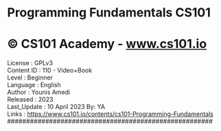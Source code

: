 # Programming Fundamentals CS101 
# © CS101 Academy - www.cs101.io  

License      : GPLv3  
Content ID   : 110 - Video+Book  
Level        : Beginner  
Language     : English  
Author       : Younis Amedi  
Released     : 2023  
Last_Update  : 10 April 2023 By: YA  
Links  : https://www.cs101.io/contents/cs101-Programming-Fundamentals  
######################################################    
